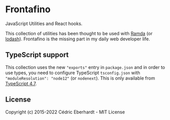 # Frontafino

JavaScript Utilities and React hooks.

This collection of utilities has been thought to be used with [Ramda](https://ramdajs.com) (or [lodash](https://lodash.com)).
Frontafino is the missing part in my daily web developer life.

## TypeScript support

This collection uses the new `"exports"` entry in `package.json` and in order to use types,
you need to configure TypeScript `tsconfig.json` with `"moduleResolution": "node12"` (or `nodenext`).
This is only available from [TypeScript 4.7](https://devblogs.microsoft.com/typescript/announcing-typescript-4-7/).

## License

Copyright (c) 2015-2022 Cédric Eberhardt - MIT License

